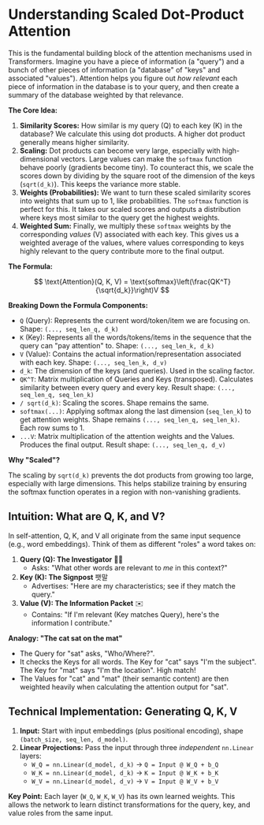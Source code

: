 # Understanding Scaled Dot-Product Attention

This is the fundamental building block of the attention mechanisms used in Transformers. Imagine you have a piece of information (a "query") and a bunch of other pieces of information (a "database" of "keys" and associated "values"). Attention helps you figure out _how relevant_ each piece of information in the database is to your query, and then create a summary of the database weighted by that relevance.

**The Core Idea:**

1.  **Similarity Scores:** How similar is my query (Q) to each key (K) in the database? We calculate this using dot products. A higher dot product generally means higher similarity.
2.  **Scaling:** Dot products can become very large, especially with high-dimensional vectors. Large values can make the `softmax` function behave poorly (gradients become tiny). To counteract this, we scale the scores down by dividing by the square root of the dimension of the keys (`sqrt(d_k)`). This keeps the variance more stable.
3.  **Weights (Probabilities):** We want to turn these scaled similarity scores into weights that sum up to 1, like probabilities. The `softmax` function is perfect for this. It takes our scaled scores and outputs a distribution where keys most similar to the query get the highest weights.
4.  **Weighted Sum:** Finally, we multiply these `softmax` weights by the corresponding _values_ (V) associated with each key. This gives us a weighted average of the values, where values corresponding to keys highly relevant to the query contribute more to the final output.

**The Formula:**

$$ \text{Attention}(Q, K, V) = \text{softmax}\left(\frac{QK^T}{\sqrt{d_k}}\right)V $$

**Breaking Down the Formula Components:**

- `Q` (Query): Represents the current word/token/item we are focusing on. Shape: `(..., seq_len_q, d_k)`
- `K` (Key): Represents all the words/tokens/items in the sequence that the query can "pay attention" to. Shape: `(..., seq_len_k, d_k)`
- `V` (Value): Contains the actual information/representation associated with each key. Shape: `(..., seq_len_k, d_v)`
- `d_k`: The dimension of the keys (and queries). Used in the scaling factor.
- `QK^T`: Matrix multiplication of Queries and Keys (transposed). Calculates similarity between every query and every key. Result shape: `(..., seq_len_q, seq_len_k)`
- `/ sqrt(d_k)`: Scaling the scores. Shape remains the same.
- `softmax(...)`: Applying softmax along the last dimension (`seq_len_k`) to get attention weights. Shape remains `(..., seq_len_q, seq_len_k)`. Each row sums to 1.
- `...V`: Matrix multiplication of the attention weights and the Values. Produces the final output. Result shape: `(..., seq_len_q, d_v)`

**Why "Scaled"?**

The scaling by `sqrt(d_k)` prevents the dot products from growing too large, especially with large dimensions. This helps stabilize training by ensuring the softmax function operates in a region with non-vanishing gradients.

## Intuition: What are Q, K, and V?

In self-attention, Q, K, and V all originate from the same input sequence (e.g., word embeddings). Think of them as different "roles" a word takes on:

1.  **Query (Q): The Investigator** 🕵️‍♀️
    - Asks: "What other words are relevant to _me_ in this context?"
2.  **Key (K): The Signpost** 팻말
    - Advertises: "Here are my characteristics; see if they match the query."
3.  **Value (V): The Information Packet** ✉️
    - Contains: "If I'm relevant (Key matches Query), here's the information I contribute."

**Analogy: "The cat sat on the mat"**

- The Query for "sat" asks, "Who/Where?".
- It checks the Keys for all words. The Key for "cat" says "I'm the subject". The Key for "mat" says "I'm the location". High match!
- The Values for "cat" and "mat" (their semantic content) are then weighted heavily when calculating the attention output for "sat".

## Technical Implementation: Generating Q, K, V

1.  **Input:** Start with input embeddings (plus positional encoding), shape `(batch_size, seq_len, d_model)`.
2.  **Linear Projections:** Pass the input through three _independent_ `nn.Linear` layers:
    - `W_Q = nn.Linear(d_model, d_k)` -> `Q = Input @ W_Q + b_Q`
    - `W_K = nn.Linear(d_model, d_k)` -> `K = Input @ W_K + b_K`
    - `W_V = nn.Linear(d_model, d_v)` -> `V = Input @ W_V + b_V`

**Key Point:** Each layer (`W_Q`, `W_K`, `W_V`) has its own learned weights. This allows the network to learn distinct transformations for the query, key, and value roles from the same input.
